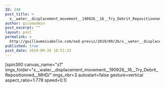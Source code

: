 ```yaml
---
ID: 248
post_title: >
  x__water__displacement_movement__190926__16__Try_Debrit_Repositionned.project
author: gicomadmin
post_excerpt: ""
layout: post
permalink: >
  http://guillaumeisabelle.com/nad-previz/2019/09/26/x__water__displacement_movement__190926__16__try_debrit_repositionned-project/
published: true
post_date: 2019-09-26 18:51:33
---
```

<!-- wp:block-lab/stc-vision-block {"vision":"Composition I love that could be used as proof of concept for photogrammetry for visualizing"} /-->

<!-- wp:paragraph -->

[spin360 canvas_name="s1" imgs_folder="x\_\_water\_\_displacement_movement\_\_190926\_\_16\_\_Try_Debrit_Repositionned\_\_MHD/" imgs_nbr=3 autostart=false gesture=vertical aspect_ratio=1.778 speed=0.1] 

<!-- /wp:paragraph -->

<!-- wp:image {"id":249} --><figure class="wp-block-image">

<img src="http://guillaumeisabelle.com/nad-previz/wp-content/uploads/sites/19/2019/09/image-41.png" alt="" class="wp-image-249" /></figure> <!-- /wp:image -->

<!-- wp:image {"id":250} --><figure class="wp-block-image">

<img src="http://guillaumeisabelle.com/nad-previz/wp-content/uploads/sites/19/2019/09/image-42.png" alt="" class="wp-image-250" /></figure> <!-- /wp:image -->

<!-- wp:image {"id":251} --><figure class="wp-block-image">

<img src="http://guillaumeisabelle.com/nad-previz/wp-content/uploads/sites/19/2019/09/image-43.png" alt="" class="wp-image-251" /></figure> <!-- /wp:image -->